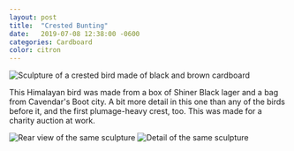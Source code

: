 ```yaml
---
layout: post
title:  "Crested Bunting"
date:   2019-07-08 12:38:00 -0600
categories: Cardboard
color: citron
---
```


![Sculpture of a crested bird made of black and brown cardboard](https://live.staticflickr.com/65535/50775498983_458cfde401_k.jpg)

<!--more-->

This Himalayan bird was made from a box of Shiner Black lager and a bag from Cavendar's Boot city. A bit more detail in this one than any of the birds before it, and the first plumage-heavy crest, too. This was made for a charity auction at work.

![Rear view of the same sculpture](https://live.staticflickr.com/65535/50776256311_7a38311777_k.jpg)
![Detail of the same sculpture](https://live.staticflickr.com/65535/50775499143_c3d13d338b_k.jpg)
